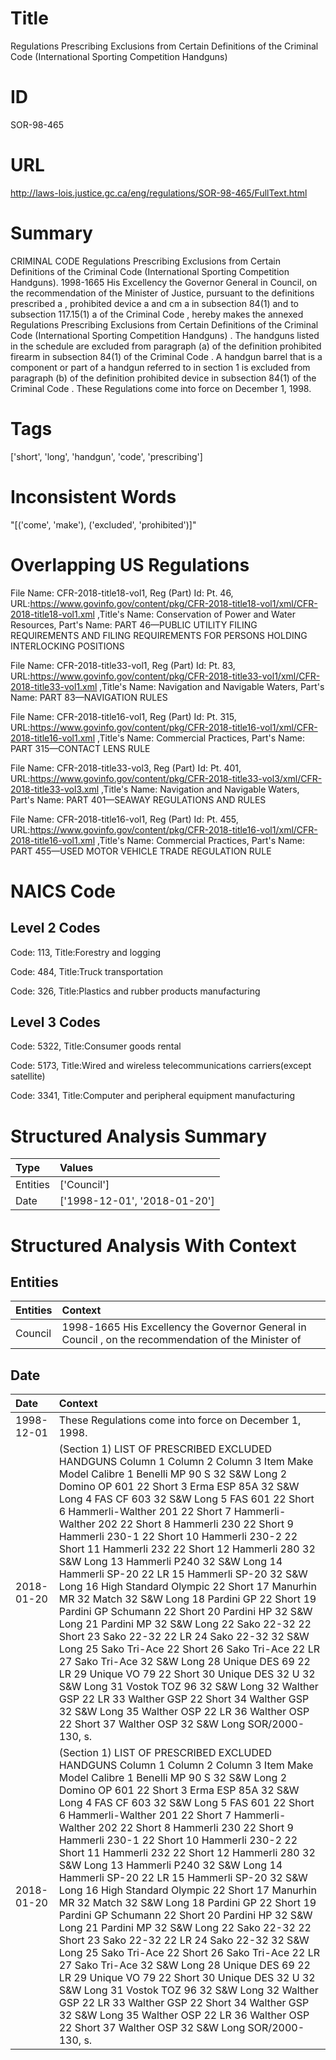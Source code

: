 # Title
Regulations Prescribing Exclusions from Certain Definitions of the Criminal Code (International Sporting Competition Handguns)


# ID
SOR-98-465

# URL
http://laws-lois.justice.gc.ca/eng/regulations/SOR-98-465/FullText.html


# Summary
CRIMINAL CODE Regulations Prescribing Exclusions from Certain Definitions of the Criminal Code (International Sporting Competition Handguns).
1998-1665 His Excellency the Governor General in Council, on the recommendation of the Minister of Justice, pursuant to the definitions  prescribed a ,  prohibited device a  and  cm a  in subsection 84(1) and to subsection 117.15(1) a  of the  Criminal Code , hereby makes the annexed  Regulations Prescribing Exclusions from Certain Definitions of the Criminal Code (International Sporting Competition Handguns) .
The handguns listed in the schedule are excluded from paragraph (a) of the definition  prohibited firearm  in subsection 84(1) of the  Criminal Code .
A handgun barrel that is a component or part of a handgun referred to in section 1 is excluded from paragraph (b) of the definition  prohibited device  in subsection 84(1) of the  Criminal Code .
These Regulations come into force on December 1, 1998.


# Tags
['short', 'long', 'handgun', 'code', 'prescribing']


# Inconsistent Words
"[('come', 'make'), ('excluded', 'prohibited')]"


# Overlapping US Regulations
File Name: CFR-2018-title18-vol1, Reg (Part) Id: Pt. 46, URL:https://www.govinfo.gov/content/pkg/CFR-2018-title18-vol1/xml/CFR-2018-title18-vol1.xml
,Title's Name: Conservation of Power and Water Resources, Part's Name: PART 46—PUBLIC UTILITY FILING REQUIREMENTS AND FILING REQUIREMENTS FOR PERSONS HOLDING INTERLOCKING POSITIONS

File Name: CFR-2018-title33-vol1, Reg (Part) Id: Pt. 83, URL:https://www.govinfo.gov/content/pkg/CFR-2018-title33-vol1/xml/CFR-2018-title33-vol1.xml
,Title's Name: Navigation and Navigable Waters, Part's Name: PART 83—NAVIGATION RULES

File Name: CFR-2018-title16-vol1, Reg (Part) Id: Pt. 315, URL:https://www.govinfo.gov/content/pkg/CFR-2018-title16-vol1/xml/CFR-2018-title16-vol1.xml
,Title's Name: Commercial Practices, Part's Name: PART 315—CONTACT LENS RULE

File Name: CFR-2018-title33-vol3, Reg (Part) Id: Pt. 401, URL:https://www.govinfo.gov/content/pkg/CFR-2018-title33-vol3/xml/CFR-2018-title33-vol3.xml
,Title's Name: Navigation and Navigable Waters, Part's Name: PART 401—SEAWAY REGULATIONS AND RULES

File Name: CFR-2018-title16-vol1, Reg (Part) Id: Pt. 455, URL:https://www.govinfo.gov/content/pkg/CFR-2018-title16-vol1/xml/CFR-2018-title16-vol1.xml
,Title's Name: Commercial Practices, Part's Name: PART 455—USED MOTOR VEHICLE TRADE REGULATION RULE




# NAICS Code
## Level 2 Codes
Code: 113, Title:Forestry and logging

Code: 484, Title:Truck transportation

Code: 326, Title:Plastics and rubber products manufacturing




## Level 3 Codes
Code: 5322, Title:Consumer goods rental

Code: 5173, Title:Wired and wireless telecommunications carriers(except satellite)

Code: 3341, Title:Computer and peripheral equipment manufacturing







# Structured Analysis Summary
| Type     | Values                       |
|:---------|:-----------------------------|
| Entities | ['Council']                  |
| Date     | ['1998-12-01', '2018-01-20'] |


# Structured Analysis With Context
 


## Entities
| Entities   | Context                                                                                              |
|:-----------|:-----------------------------------------------------------------------------------------------------|
| Council    | 1998-1665 His Excellency the Governor General in  Council , on the recommendation of the Minister of |


## Date
| Date       | Context                                                                                                                                                                                                                                                                                                                                                                                                                                                                                                                                                                                                                                                                                                                                                                                                                                                                                                                                                                                                                                                                                                                              |
|:-----------|:-------------------------------------------------------------------------------------------------------------------------------------------------------------------------------------------------------------------------------------------------------------------------------------------------------------------------------------------------------------------------------------------------------------------------------------------------------------------------------------------------------------------------------------------------------------------------------------------------------------------------------------------------------------------------------------------------------------------------------------------------------------------------------------------------------------------------------------------------------------------------------------------------------------------------------------------------------------------------------------------------------------------------------------------------------------------------------------------------------------------------------------|
| 1998-12-01 | These Regulations come into force on December 1, 1998.                                                                                                                                                                                                                                                                                                                                                                                                                                                                                                                                                                                                                                                                                                                                                                                                                                                                                                                                                                                                                                                                               |
| 2018-01-20 | (Section 1) LIST OF PRESCRIBED EXCLUDED HANDGUNS Column 1 Column 2 Column 3 Item Make Model Calibre 1 Benelli MP 90 S 32 S&W Long 2 Domino OP 601 22 Short 3 Erma ESP 85A 32 S&W Long 4 FAS CF 603 32 S&W Long 5 FAS 601 22 Short 6 Hammerli-Walther 201 22 Short 7 Hammerli-Walther 202 22 Short 8 Hammerli 230 22 Short 9 Hammerli 230-1 22 Short 10 Hammerli 230-2 22 Short 11 Hammerli 232 22 Short 12 Hammerli 280 32 S&W Long 13 Hammerli P240 32 S&W Long 14 Hammerli SP-20 22 LR 15 Hammerli SP-20 32 S&W Long 16 High Standard Olympic 22 Short 17 Manurhin MR 32 Match 32 S&W Long 18 Pardini GP 22 Short 19 Pardini GP Schumann 22 Short 20 Pardini HP 32 S&W Long 21 Pardini MP 32 S&W Long 22 Sako 22-32 22 Short 23 Sako 22-32 22 LR 24 Sako 22-32 32 S&W Long 25 Sako Tri-Ace 22 Short 26 Sako Tri-Ace 22 LR 27 Sako Tri-Ace 32 S&W Long 28 Unique DES 69 22 LR 29 Unique VO 79 22 Short 30 Unique DES 32 U 32 S&W Long 31 Vostok TOZ 96 32 S&W Long 32 Walther GSP 22 LR 33 Walther GSP 22 Short 34 Walther GSP 32 S&W Long 35 Walther OSP 22 LR 36 Walther OSP 22 Short 37 Walther OSP 32 S&W Long SOR/2000-130, s. |
| 2018-01-20 | (Section 1) LIST OF PRESCRIBED EXCLUDED HANDGUNS Column 1 Column 2 Column 3 Item Make Model Calibre 1 Benelli MP 90 S 32 S&W Long 2 Domino OP 601 22 Short 3 Erma ESP 85A 32 S&W Long 4 FAS CF 603 32 S&W Long 5 FAS 601 22 Short 6 Hammerli-Walther 201 22 Short 7 Hammerli-Walther 202 22 Short 8 Hammerli 230 22 Short 9 Hammerli 230-1 22 Short 10 Hammerli 230-2 22 Short 11 Hammerli 232 22 Short 12 Hammerli 280 32 S&W Long 13 Hammerli P240 32 S&W Long 14 Hammerli SP-20 22 LR 15 Hammerli SP-20 32 S&W Long 16 High Standard Olympic 22 Short 17 Manurhin MR 32 Match 32 S&W Long 18 Pardini GP 22 Short 19 Pardini GP Schumann 22 Short 20 Pardini HP 32 S&W Long 21 Pardini MP 32 S&W Long 22 Sako 22-32 22 Short 23 Sako 22-32 22 LR 24 Sako 22-32 32 S&W Long 25 Sako Tri-Ace 22 Short 26 Sako Tri-Ace 22 LR 27 Sako Tri-Ace 32 S&W Long 28 Unique DES 69 22 LR 29 Unique VO 79 22 Short 30 Unique DES 32 U 32 S&W Long 31 Vostok TOZ 96 32 S&W Long 32 Walther GSP 22 LR 33 Walther GSP 22 Short 34 Walther GSP 32 S&W Long 35 Walther OSP 22 LR 36 Walther OSP 22 Short 37 Walther OSP 32 S&W Long SOR/2000-130, s. |


